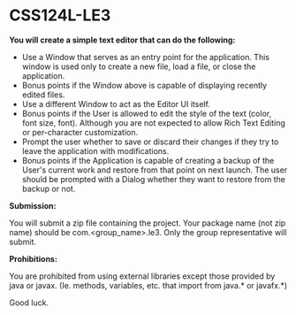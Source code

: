 # CSS124L-LE3
**You will create a simple text editor that can do the following:**

- Use a Window that serves as an entry point for the application. This window is used only to create a new file, load a file, or close the application.
- Bonus points if the Window above is capable of displaying recently edited files.
- Use a different Window to act as the Editor UI itself.
- Bonus points if the User is allowed to edit the style of the text (color, font size, font). Although you are not expected to allow Rich Text Editing or per-character customization.
- Prompt the user whether to save or discard their changes if they try to leave the application with modifications.
- Bonus points if the Application is capable of creating a backup of the User's current work and restore from that point on next launch. The user should be prompted with a Dialog whether they want to restore from the backup or not.


**Submission:**

You will submit a zip file containing the project. Your package name (not zip name) should be com.<group_name>.le3. Only the group representative will submit.

**Prohibitions:**

You are prohibited from using external libraries except those provided by java or javax. (Ie. methods, variables, etc. that import from java.* or javafx.*)

Good luck.

